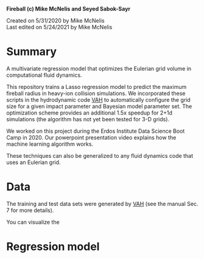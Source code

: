 **Fireball (c) Mike McNelis and Seyed Sabok-Sayr**

Created on 5/31/2020 by Mike McNelis\
Last edited on 5/24/2021 by Mike McNelis

# Summary

A multivariate regression model that optimizes the Eulerian grid volume in computational fluid dynamics. 

This repository trains a Lasso regression model to predict the maximum fireball radius in heavy-ion collision simulations. We incorporated these scripts in the hydrodynamic code [VAH](https://github.com/mjmcnelis/cpu_vah) to automatically configure the grid size for a given impact parameter and Bayesian model parameter set. The optimization scheme provides an additional 1.5x speedup for 2+1d simulations (the algorithm has not yet been tested for 3-D grids).

We worked on this project during the Erdos Institute Data Science Boot Camp in 2020. Our powerpoint presentation video explains how the machine learning algorithm works. 

These techniques can also be generalized to any fluid dynamics code that uses an Eulerian grid.

# Data

The training and test data sets were generated by [VAH](https://github.com/mjmcnelis/cpu_vah) (see the manual Sec. 7 for more details). 

You can visualize the 


# Regression model


